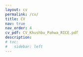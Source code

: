 ```yaml
---
layout: cv
permalink: /cv/
title: CV
nav: true
nav_order: 4
cv_pdf: CV_Khushbu_Pahwa_RICE.pdf
description: 
# toc:
#   sidebar: left
---
```

